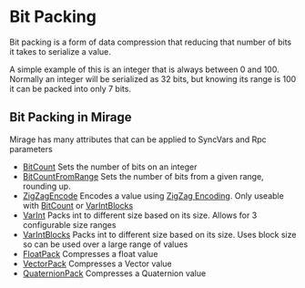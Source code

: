 # Bit Packing

Bit packing is a form of data compression that reducing that number of bits it takes to serialize a value.

A simple example of this is an integer that is always between 0 and 100. Normally an integer will be serialized as 32 bits, but knowing its range is 100 it can be packed into only 7 bits.

## Bit Packing in Mirage

Mirage has many attributes that can be applied to SyncVars and Rpc parameters

- [BitCount](/docs/guides/bit-packing/bit-count) Sets the number of bits on an integer
- [BitCountFromRange](/docs/guides/bit-packing/bit-count-from-range) Sets the number of bits from a given range, rounding up.
- [ZigZagEncode](/docs/guides/bit-packing/zig-zag-encode) Encodes a value using [ZigZag Encoding](https://gist.github.com/mfuerstenau/ba870a29e16536fdbaba). Only useable with [BitCount](/docs/guides/bit-packing/bit-count) or [VarIntBlocks](/docs/guides/bit-packing/var-int-blocks)
- [VarInt](/docs/guides/bit-packing/var-int) Packs int to different size based on its size. Allows for 3 configurable size ranges
- [VarIntBlocks](/docs/guides/bit-packing/var-int-blocks)  Packs int to different size based on its size. Uses block size so can be used over a large range of values
- [FloatPack](/docs/guides/bit-packing/float-pack) Compresses a float value
- [VectorPack](/docs/guides/bit-packing/vector-pack) Compresses a Vector value
- [QuaternionPack](/docs/guides/bit-packing/quaternion-pack) Compresses a Quaternion value